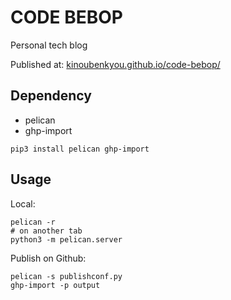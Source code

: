 CODE BEBOP
================

Personal tech blog

Published at: [kinoubenkyou.github.io/code-bebop/](kinoubenkyou.github.io/code-bebop/)

Dependency
------------

* pelican
* ghp-import

```shell
pip3 install pelican ghp-import
```

Usage
--------

Local:

```shell
pelican -r
# on another tab
python3 -m pelican.server
```

Publish on Github:

```shell
pelican -s publishconf.py
ghp-import -p output
```
